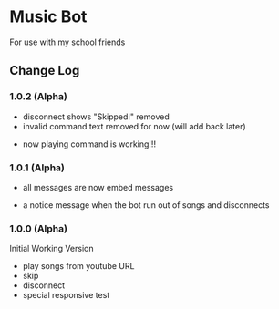 # Music Bot
For use with my school friends

## Change Log
### 1.0.2 (Alpha)
- disconnect shows "Skipped!" removed
- invalid command text removed for now (will add back later)
+ now playing command is working!!!

### 1.0.1 (Alpha)
* all messages are now embed messages
+ a notice message when the bot run out of songs and disconnects

### 1.0.0 (Alpha)
Initial Working Version
+ play songs from youtube URL
+ skip
+ disconnect
+ special responsive test